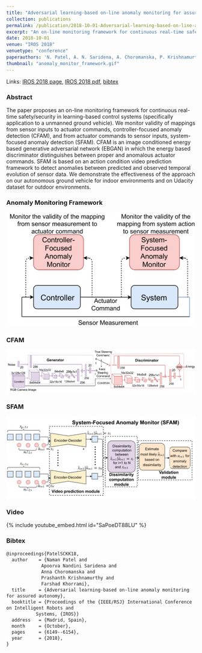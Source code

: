 ```yaml
---
title: "Adversarial learning-based on-line anomaly monitoring for assured autonomy"
collection: publications
permalink: /publication/2018-10-01-Adversarial-learning-based-on-line-anomaly-monitoring-for-assured-autonomy
excerpt: "An on-line monitoring framework for continuous real-time safety/security in learning-based control systems."
date: 2018-10-01
venue: "IROS 2018"
venuetype: "conference"
paperauthors: 'N. Patel, A. N. Saridena, A. Choromanska, P. Krishnamurthy, F. Khorrami'
thumbnail: "anomaly_monitor_framework.gif"
---
```


Links: [IROS 2018 page](https://ieeexplore.ieee.org/abstract/document/8593375), [IROS 2018 pdf](https://arxiv.org/pdf/1811.04539.pdf), [bibtex](#bibtex)

### Abstract

The paper proposes an on-line monitoring framework for continuous real-time safety/security in learning-based control systems (specifically application to a unmanned ground vehicle). We monitor validity of mappings from sensor inputs to actuator commands, controller-focused anomaly detection (CFAM), and from actuator commands to sensor inputs, system-focused anomaly detection (SFAM). CFAM is an image conditioned energy based generative adversarial network (EBGAN) in which the energy based discriminator distinguishes between proper and anomalous actuator commands. SFAM is based on an action condition video prediction framework to detect anomalies between predicted and observed temporal evolution of sensor data. We demonstrate the effectiveness of the approach on our autonomous ground vehicle for indoor environments and on Udacity dataset for outdoor environments.

### Anomaly Monitoring Framework
![Anomaly Monitoring Framework](/images/cfam_sfam_system_diagram.png)

### CFAM
![CFAM Framework](/images/CFAM_framework.png)

### SFAM
![SFAM Framework](/images/SFAM_framework.png)

### Video

{% include youtube_embed.html id="SaPoeDT88LU" %}

### Bibtex

    @inproceedings{PatelSCKK18,
      author    = {Naman Patel and
                 Apoorva Nandini Saridena and
                 Anna Choromanska and
                 Prashanth Krishnamurthy and
                 Farshad Khorrami},
      title     = {Adversarial learning-based on-line anomaly monitoring for assured autonomy},
      booktitle = {Proceedings of the {IEEE/RSJ} International Conference on Intelligent Robots and
               Systems, {IROS}}
      address	= {Madrid, Spain},
      month		= {October},
      pages     = {6149--6154},
      year      = {2018},
    }
